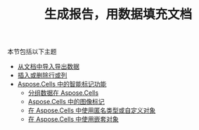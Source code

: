 ﻿---
title: 生成报告，用数据填充文档
type: docs
weight: 40
url: /zh/net/generate-reports-populate-documents-with-data/
---
本节包括以下主题

- [从文档中导入导出数据](/cells/zh/net/import-export-data-from-document/)
- [插入或删除行或列](/cells/zh/net/insert-or-delete-rows-or-columns/)
- [Aspose.Cells 中的智能标记功能](/cells/zh/net/smart-markers-feature-in-aspose-cells/)
  - [分组数据在 Aspose.Cells](/cells/zh/net/grouping-data-in-aspose-cells/)
  - [Aspose.Cells 中的图像标记](/cells/zh/net/image-markers-in-aspose-cells/)
  - [在 Aspose.Cells 中使用匿名类型或自定义对象](/cells/zh/net/using-anonymous-types-or-custom-objects-in-aspose-cells/)
  - [在 Aspose.Cells 中使用嵌套对象](/cells/zh/net/using-nested-objects-in-aspose-cells/)
